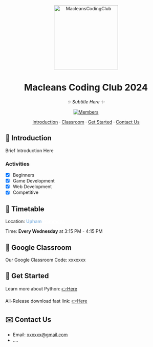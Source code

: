 <p align="center">
    <!-- You can place an icon here -->
    <!-- If not needed, just delete line 1-5 -->
    <img src="icon_path_here.png" width="200" height="200" alt="MacleansCodingClub">
</p>

<div align="center">

# Macleans Coding Club 2024

_✨ Subtitle Here ✨_ <!-- To be modified --> 

</div>

<p align="center">
  <a href="javascript:void(0)">
    <!-- To be modified -->
    <img src="https://img.shields.io/badge/Members-[NumberOfMembersHere]-orange" alt="Members">
  </a>
</p>

<p align="center">
  <a href="#🔎-introduction">Introduction</a>
  ·
  <a href="#📘-google-classroom">Classroom</a>
  ·
  <a href="#🚀-get-started">Get Started</a>
  ·
  <a href="#✉️-contact-us">Contact Us</a>
</p>

## 🔎 Introduction

Brief Introduction Here <!-- To be modified -->

### Activities

- [x] Beginners
- [x] Game Development
- [x] Web Development
- [x] Competitive

## 📆 Timetable

Location: 
<a style="color:white; font-weight:bold;" href="https://assets.macleans.school.nz/images/other/About-Us/campus-map-310124.pdf" alt="See the map">
    <span style="color:#94bee5;">Upham</span> Commons
</a>

Time: **Every Wednesday** at 3:15 PM - 4:15 PM

## 📘 Google Classroom

Our Google Classroom Code: xxxxxxx <!-- To be modified -->

## 🚀 Get Started

Learn more about Python: <a href="https://www.python.org">👉Here</a>

All-Release download fast link: <a href="https://www.python.org/downloads/">👉Here</a>

## ✉️ Contact Us <!-- To be modified -->
- Email: xxxxxx@gmail.com
- ....

<!-- A mailto link allows users to click the link and open their default email client to send an email (directly). You can set the mailto link as follow: -->
<!-- <a href="mailto:recipient@gmail.com">Send Email</a> -->
